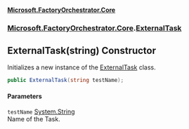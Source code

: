 #### [Microsoft.FactoryOrchestrator.Core](./Microsoft-FactoryOrchestrator-Core.md 'Microsoft.FactoryOrchestrator.Core')
### [Microsoft.FactoryOrchestrator.Core](./Microsoft-FactoryOrchestrator-Core.md 'Microsoft.FactoryOrchestrator.Core').[ExternalTask](./Microsoft-FactoryOrchestrator-Core-ExternalTask.md 'Microsoft.FactoryOrchestrator.Core.ExternalTask')
## ExternalTask(string) Constructor
Initializes a new instance of the [ExternalTask](./Microsoft-FactoryOrchestrator-Core-ExternalTask.md 'Microsoft.FactoryOrchestrator.Core.ExternalTask') class.  
```csharp
public ExternalTask(string testName);
```
#### Parameters
<a name='Microsoft-FactoryOrchestrator-Core-ExternalTask-ExternalTask(string)-testName'></a>
`testName` [System.String](https://docs.microsoft.com/en-us/dotnet/api/System.String 'System.String')  
Name of the Task.  
  
